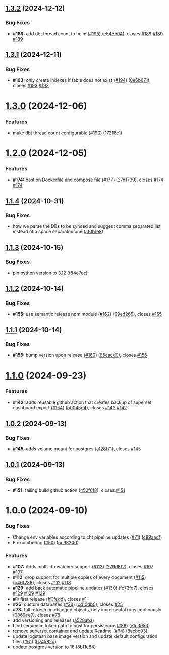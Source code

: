 ## [1.3.2](https://github.com/medic/cht-sync/compare/v1.3.1...v1.3.2) (2024-12-12)


### Bug Fixes

* **#189:** add dbt thread count to helm ([#195](https://github.com/medic/cht-sync/issues/195)) ([e545b04](https://github.com/medic/cht-sync/commit/e545b0477441422ef82bc3a68ebcbeb1275d1ca1)), closes [#189](https://github.com/medic/cht-sync/issues/189) [#189](https://github.com/medic/cht-sync/issues/189) [#189](https://github.com/medic/cht-sync/issues/189)

## [1.3.1](https://github.com/medic/cht-sync/compare/v1.3.0...v1.3.1) (2024-12-11)


### Bug Fixes

* **#193:** only create indexes if table does not exist ([#194](https://github.com/medic/cht-sync/issues/194)) ([0e6b671](https://github.com/medic/cht-sync/commit/0e6b6710aa85be45039c16351d451843bdcec527)), closes [#193](https://github.com/medic/cht-sync/issues/193) [#193](https://github.com/medic/cht-sync/issues/193)

# [1.3.0](https://github.com/medic/cht-sync/compare/v1.2.0...v1.3.0) (2024-12-06)


### Features

* make dbt thread count configurable ([#190](https://github.com/medic/cht-sync/issues/190)) ([17318c1](https://github.com/medic/cht-sync/commit/17318c1fe6cf7529127c866dba8402914dd82fac))

# [1.2.0](https://github.com/medic/cht-sync/compare/v1.1.4...v1.2.0) (2024-12-05)


### Features

* **#174:** bastion Dockerfile and compose file ([#177](https://github.com/medic/cht-sync/issues/177)) ([27d1739](https://github.com/medic/cht-sync/commit/27d1739041cf55b02a6257d4f1f65779d83b2737)), closes [#174](https://github.com/medic/cht-sync/issues/174) [#174](https://github.com/medic/cht-sync/issues/174)

## [1.1.4](https://github.com/medic/cht-sync/compare/v1.1.3...v1.1.4) (2024-10-31)


### Bug Fixes

* how we parse the DBs to be synced and suggest comma separated list instead of a space separated one ([af0b1e8](https://github.com/medic/cht-sync/commit/af0b1e8923eeab1212752b821cfa71f89b7586b6))

## [1.1.3](https://github.com/medic/cht-sync/compare/v1.1.2...v1.1.3) (2024-10-15)


### Bug Fixes

* pin python version to 3.12 ([f84e7ec](https://github.com/medic/cht-sync/commit/f84e7ec0ccef24713d92ddeb0f9c568da0ce4448))

## [1.1.2](https://github.com/medic/cht-sync/compare/v1.1.1...v1.1.2) (2024-10-14)


### Bug Fixes

* **#155:** use semantic release npm module ([#162](https://github.com/medic/cht-sync/issues/162)) ([09ed265](https://github.com/medic/cht-sync/commit/09ed265bff670d5dfab116e5611ded9e8f7cd1f6)), closes [#155](https://github.com/medic/cht-sync/issues/155)

## [1.1.1](https://github.com/medic/cht-sync/compare/v1.1.0...v1.1.1) (2024-10-14)


### Bug Fixes

* **#155:** bump version upon release ([#160](https://github.com/medic/cht-sync/issues/160)) ([85cacd0](https://github.com/medic/cht-sync/commit/85cacd0580f47e44134ffeb13a71bcdd0ccaf574)), closes [#155](https://github.com/medic/cht-sync/issues/155)

# [1.1.0](https://github.com/medic/cht-sync/compare/v1.0.2...v1.1.0) (2024-09-23)


### Features

* **#142:** adds reusable github action that creates backup of superset dashboard export ([#154](https://github.com/medic/cht-sync/issues/154)) ([b0045d4](https://github.com/medic/cht-sync/commit/b0045d4717c4f287b2111a670b7730532b18e610)), closes [#142](https://github.com/medic/cht-sync/issues/142) [#142](https://github.com/medic/cht-sync/issues/142)

## [1.0.2](https://github.com/medic/cht-sync/compare/v1.0.1...v1.0.2) (2024-09-13)


### Bug Fixes

* **#145:** adds volume mount for postgres ([a128f71](https://github.com/medic/cht-sync/commit/a128f71d9354929aa633e1ab75e3a5be814ee09c)), closes [#145](https://github.com/medic/cht-sync/issues/145)

## [1.0.1](https://github.com/medic/cht-sync/compare/v1.0.0...v1.0.1) (2024-09-13)


### Bug Fixes

* **#151:** failing build github action ([452f6f8](https://github.com/medic/cht-sync/commit/452f6f8d62ae21d8ef45804f236af4e0520b6628)), closes [#151](https://github.com/medic/cht-sync/issues/151)

# 1.0.0 (2024-09-10)


### Bug Fixes

* Change env variables according to cht pipeline updates ([#71](https://github.com/medic/cht-sync/issues/71)) ([c89aadf](https://github.com/medic/cht-sync/commit/c89aadf71c4562dcd1ef79747f4ebc7733796459))
* Fix numbering ([#50](https://github.com/medic/cht-sync/issues/50)) ([5c93300](https://github.com/medic/cht-sync/commit/5c93300d2009c37b50088e4892795b7bce88a6c2))


### Features

* **#107:** Adds multi-db watcher support ([#113](https://github.com/medic/cht-sync/issues/113)) ([279d8f2](https://github.com/medic/cht-sync/commit/279d8f25e051c9d3ff9e8b46baa7f5faaecb2290)), closes [#107](https://github.com/medic/cht-sync/issues/107) [#107](https://github.com/medic/cht-sync/issues/107)
* **#112:** drop support for multiple copies of every document ([#115](https://github.com/medic/cht-sync/issues/115)) ([b46f288](https://github.com/medic/cht-sync/commit/b46f288f5cc15b28196f938141df36520d0f4674)), closes [#112](https://github.com/medic/cht-sync/issues/112) [#118](https://github.com/medic/cht-sync/issues/118)
* **#129:** add back automatic pipeline updates ([#130](https://github.com/medic/cht-sync/issues/130)) ([fc73fd7](https://github.com/medic/cht-sync/commit/fc73fd707cd6db76b12d7b03d356709bc726db07)), closes [#129](https://github.com/medic/cht-sync/issues/129) [#129](https://github.com/medic/cht-sync/issues/129) [#129](https://github.com/medic/cht-sync/issues/129)
* **#1:** first release ([ff0fedd](https://github.com/medic/cht-sync/commit/ff0feddeb35f7b78745bd40b7d2fe20e8f99d8c7)), closes [#1](https://github.com/medic/cht-sync/issues/1)
* **#25:** custom databases ([#33](https://github.com/medic/cht-sync/issues/33)) ([cd10db0](https://github.com/medic/cht-sync/commit/cd10db07ad2a0e2879e1eddb6be47c9ba9af10b8)), closes [#25](https://github.com/medic/cht-sync/issues/25)
* **#78:** full refresh on changed objects, only incremental runs continously ([0869ee9](https://github.com/medic/cht-sync/commit/0869ee9a6d4bd7bb4ee07022a55aef09ec085ce3)), closes [#78](https://github.com/medic/cht-sync/issues/78)
* add versioning and releases ([a528aba](https://github.com/medic/cht-sync/commit/a528aba64f3040d8163f2ea5d72f3457acf5dfa0))
* bind sequence token path to host for persistence ([#88](https://github.com/medic/cht-sync/issues/88)) ([e1c3953](https://github.com/medic/cht-sync/commit/e1c39536fc445aa6f88617bf852f8f41b0fc724f))
* remove superset container and update Readme ([#64](https://github.com/medic/cht-sync/issues/64)) ([8acbc93](https://github.com/medic/cht-sync/commit/8acbc9384cbc59c1776727ced63dd603d1fd09c7))
* update logstash base image version and update default configuration files ([#61](https://github.com/medic/cht-sync/issues/61)) ([674582d](https://github.com/medic/cht-sync/commit/674582d08c0b32542b366ca0c46cc03352845ece))
* update postgres version to 16 ([8bf1e84](https://github.com/medic/cht-sync/commit/8bf1e843b8c4821d460a63cc866d02baad7498bf))
